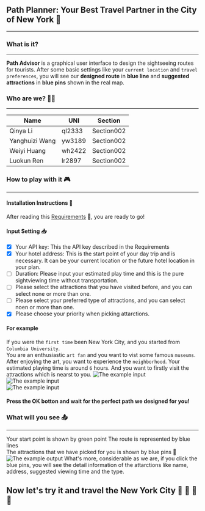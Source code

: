 ## Path Planner: Your Best Travel Partner in the City of New York :statue_of_liberty:     
---

### What is it?  
---
**Path Advisor** is a graphical user interface to design the sightseeing routes for tourists. 
After some basic settings like your `current location` and `travel preferences`, 
you will see our **designed route** in **blue line** and **suggested attractions** in **blue pins** shown in the real map.

### Who are we?  :two_women_holding_hands::two_women_holding_hands:
---
|Name|UNI|Section|
|---|---|---|
|Qinya Li|ql2333|Section002|
|Yanghuizi Wang|yw3189|Section002|
|Weiyi Huang|wh2422|Section002|
|Luokun Ren|lr2897|Section002|

### How to play with it :video_game:    
---
#### Installation Instructions :ledger:  
After reading this [Requirements](https://github.com/FinalProject0b1100100/tfa_project/blob/master/Requirements.txt) :page_with_curl:, you are ready to go!  

#### Input Setting :inbox_tray:
- [x] Your API key: This the API key described in the Requirements 
- [x] Your hotel address: This is the start point of your day trip and is necessary. It can be your current location or the future hotel location in your plan.    
- [ ] Duration: Please input your estimated play time and this is the pure sightviewing time without transportation.  
- [ ]  Please select the attractions that you have visited before, and you can select none or more than one.  
- [ ]  Please select your preferred type of attractions, and you can select noen or more than one. 
- [x]  Please choose your priority when picking attarctions.  

#### For example  
If you were the `first time` been New York City, and you started from `Columbia University`.   
You are an enthusiastic `art fan` and you want to vist some famous `museums`.  
After enjoying the art, you want to experience the `neighborhood`.
Your estimated playing time is around `6` hours.
And you want to firstly visit the attractions which is nearst to you.
![The example input](https://raw.githubusercontent.com/FinalProject0b1100100/tfa_project/master/input1.png)  
![The example input](https://raw.githubusercontent.com/FinalProject0b1100100/tfa_project/master/input2.png)  
![The example input](https://raw.githubusercontent.com/FinalProject0b1100100/tfa_project/master/input3.png)  

#### Press the OK botton and wait for the perfect path we designed for you!
    
### What will you see :outbox_tray:    
---
Your start point is shown by green point
The route is represented by blue lines  
The attractions that we have picked for you is shown by blue pins :round_pushpin:  
![The example output](https://raw.githubusercontent.com/FinalProject0b1100100/tfa_project/master/output.png) 
What's more, considerable as we are, if you click the blue pins, you will see the detail information of the attarctions like name, address, suggested viewing time and the type.  

## Now let's try it and travel the New York City :sunrise: :mount_fuji: :rainbow: :stars:     
